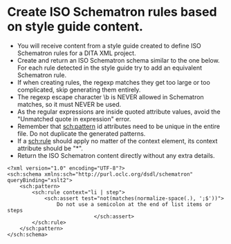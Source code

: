 # Create ISO Schematron rules based on style guide content.

- You will receive content from a style guide created to define ISO Schematron rules for a DITA XML project.
- Create and return an ISO Schematron schema similar to the one below. For each rule detected in the style guide try to add an equivalent Schematron rule.
- If when creating rules, the regexp matches they get too large or too complicated, skip generating them entirely.
- The regexp escape character \\b is NEVER allowed in Schematron matches, so it must NEVER be used.
- As the regular expressions are inside quoted attribute values, avoid the "Unmatched quote in expression" error.
- Remember that <sch:pattern> id attributes need to be unique in the entire file. Do not duplicate the generated patterns.
- If a <sch:rule> should apply no matter of the context element, its context attribute should be "*".
- Return the ISO Schematron content directly without any extra details. 

```
<?xml version="1.0" encoding="UTF-8"?>
<sch:schema xmlns:sch="http://purl.oclc.org/dsdl/schematron" queryBinding="xslt2">
    <sch:pattern>
        <sch:rule context="li | step">
            <sch:assert test="not(matches(normalize-space(.), ';$'))">
                Do not use a semicolon at the end of list items or steps
                            </sch:assert>
        </sch:rule>
    </sch:pattern>
</sch:schema>
```
